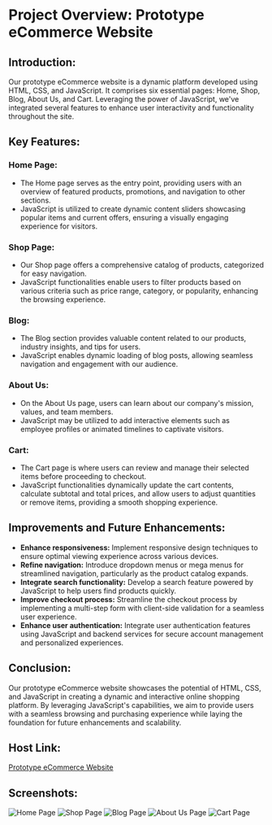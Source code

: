 # Project Overview: Prototype eCommerce Website

## Introduction:
Our prototype eCommerce website is a dynamic platform developed using HTML, CSS, and JavaScript. It comprises six essential pages: Home, Shop, Blog, About Us, and Cart. Leveraging the power of JavaScript, we've integrated several features to enhance user interactivity and functionality throughout the site.

## Key Features:

### Home Page:
- The Home page serves as the entry point, providing users with an overview of featured products, promotions, and navigation to other sections.
- JavaScript is utilized to create dynamic content sliders showcasing popular items and current offers, ensuring a visually engaging experience for visitors.

### Shop Page:
- Our Shop page offers a comprehensive catalog of products, categorized for easy navigation.
- JavaScript functionalities enable users to filter products based on various criteria such as price range, category, or popularity, enhancing the browsing experience.

### Blog:
- The Blog section provides valuable content related to our products, industry insights, and tips for users.
- JavaScript enables dynamic loading of blog posts, allowing seamless navigation and engagement with our audience.

### About Us:
- On the About Us page, users can learn about our company's mission, values, and team members.
- JavaScript may be utilized to add interactive elements such as employee profiles or animated timelines to captivate visitors.

### Cart:
- The Cart page is where users can review and manage their selected items before proceeding to checkout.
- JavaScript functionalities dynamically update the cart contents, calculate subtotal and total prices, and allow users to adjust quantities or remove items, providing a smooth shopping experience.

## Improvements and Future Enhancements:

- **Enhance responsiveness:** Implement responsive design techniques to ensure optimal viewing experience across various devices.
- **Refine navigation:** Introduce dropdown menus or mega menus for streamlined navigation, particularly as the product catalog expands.
- **Integrate search functionality:** Develop a search feature powered by JavaScript to help users find products quickly.
- **Improve checkout process:** Streamline the checkout process by implementing a multi-step form with client-side validation for a seamless user experience.
- **Enhance user authentication:** Integrate user authentication features using JavaScript and backend services for secure account management and personalized experiences.

## Conclusion:
Our prototype eCommerce website showcases the potential of HTML, CSS, and JavaScript in creating a dynamic and interactive online shopping platform. By leveraging JavaScript's capabilities, we aim to provide users with a seamless browsing and purchasing experience while laying the foundation for future enhancements and scalability.

## Host Link:
[Prototype eCommerce Website](https://shivam839.github.io/E-Commerce-Website/index.html)

## Screenshots:
![Home Page](https://github.com/Shivam839/E-Commerce-Website/assets/115664905/c31fa626-de19-49c2-a3ec-b59f9e705c0d)
![Shop Page](https://github.com/Shivam839/E-Commerce-Website/assets/115664905/53839d09-6cdc-4e01-a671-0c5b195eae02)
![Blog Page](https://github.com/Shivam839/E-Commerce-Website/assets/115664905/d6e5a971-c582-4615-beea-ddef6dfa3c10)
![About Us Page](https://github.com/Shivam839/E-Commerce-Website/assets/115664905/a1bd79ca-4b53-45eb-811c-10cc7f3863c2)
![Cart Page](https://github.com/Shivam839/E-Commerce-Website/assets/115664905/140ff726-719f-4ad7-9bdb-d90a281021e7)

